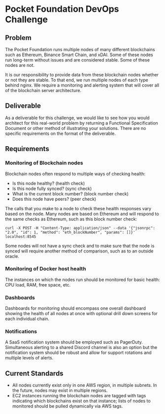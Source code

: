 # Pocket Foundation DevOps Challenge

## Problem
The Pocket Foundation runs multiple nodes of many different blockchains such as Ethereum, Binance Smart Chain, and xDAI. Some of these nodes run long-term without issues and are considered stable. Some of these nodes are not.

It is our responsibility to provide data from these blockchain nodes whether or not they are stable. To that end, we run multiple nodes of each type behind nginx. We require a monitoring and alerting system that will cover all of the blockchain server architecture.

## Deliverable
As a deliverable for this challenge, we would like to see how you would architect for this real-world problem by returning a Functional Specification Document or other method of illustrating your solutions. There are no specific requirements on the format of the deliverable.

## Requirements
### Monitoring of Blockchain nodes

Blockchain nodes often respond to multiple ways of checking health:

- Is this node healthy? (health check)
- Is this node fully synced? (sync check)
- What is the current block number? (block number check)
- Does this node have peers? (peer check)

The calls that you make to a node to check these health responses vary based on the node. Many nodes are based on Ethereum and will respond to the same checks as Ethereum, such as this block number check:

```
curl -X POST -H "Content-Type: application/json" --data '{"jsonrpc": "2.0", "id": 1, "method": "eth_blockNumber", "params": []}' localhost:8545
```

Some nodes will not have a sync check and to make sure that the node is synced will require another method of comparison, such as to an outside oracle.


### Monitoring of Docker host health

The instances on which the nodes run should be monitored for basic health: CPU load, RAM, free space, etc.

### Dashboards

Dashboards for monitoring should encompass one overall dashboard showing the health of all nodes at once with optional drill down screens for each individual chain.

### Notifications

A SaaS notification system should be employed such as PagerDuty. Simultaneous alerting to a shared Discord channel is also an option but the notification system should be robust and allow for support rotations and multiple levels of alerts.

## Current Standards
- All nodes currently exist only in one AWS region, in multiple subnets. In the future, nodes may exist in multiple regions.
- EC2 instances running the blockchain nodes are tagged with tags indicating which blockchains exist on that instance; lists of nodes to monitored should be pulled dynamically via AWS tags.
